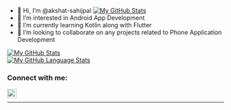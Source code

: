 - 👋 Hi, I’m @akshat-sahijpal [![My GitHub Stats](https://github-readme-stats.vercel.app/api/?username=akshat-sahijpal&count_private=true&theme=red&showicons=true)]() 
- 👀 I’m interested in Android App Development
- 🌱 I’m currently learning Kotlin along with Flutter 
- 💞️ I’m looking to collaborate on any projects related to Phone Application Development
<!---
akshat-sahijpal/akshat-sahijpal is a ✨ special ✨ repository because its `README.md` (this file) appears on your GitHub profile.
You can click the Preview link to take a look at your changes.
---> 
[![My GitHub Stats](https://github-readme-stats.vercel.app/api/?username=akshat-sahijpal&count_private=true&theme=red&showicons=true)]() <br> 
[![My GitHub Language Stats](https://github-readme-stats.vercel.app/api/top-langs/?username=akshat-sahijpal&langs_count=6&theme=red)]()
### Connect with me:
 
[<img align="left" alt="codeSTACKr | LinkedIn" width="22px" src="https://cdn.jsdelivr.net/npm/simple-icons@v3/icons/linkedin.svg" />][linkedin]
<br />
 
---

[linkedin]: https://www.linkedin.com/in/akshat-sahijpal-651b441a6/
